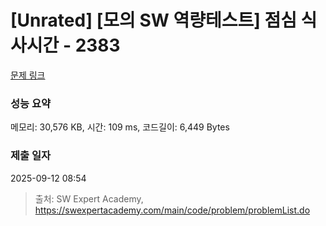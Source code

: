 # [Unrated] [모의 SW 역량테스트] 점심 식사시간 - 2383 

[문제 링크](https://swexpertacademy.com/main/code/problem/problemDetail.do?contestProbId=AV5-BEE6AK0DFAVl) 

### 성능 요약

메모리: 30,576 KB, 시간: 109 ms, 코드길이: 6,449 Bytes

### 제출 일자

2025-09-12 08:54



> 출처: SW Expert Academy, https://swexpertacademy.com/main/code/problem/problemList.do